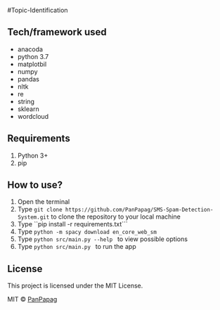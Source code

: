 #Topic-Identification

## Tech/framework used
- anacoda
- python 3.7
- matplotbil
- numpy
- pandas
- nltk
- re
- string
- sklearn
- wordcloud

## Requirements
1. Python 3+
2. pip

## How to use?
1. Open the terminal
2. Type ```git clone https://github.com/PanPapag/SMS-Spam-Detection-System.git``` 
   to clone the repository to your local machine
3. Type ``pip install -r requirements.txt```
4. Type ```python -m spacy download en_core_web_sm```
3. Type ```python src/main.py --help ``` to view possible options
4. Type ```python src/main.py ``` to run the app

## License
This project is licensed under the MIT License.

MIT © [PanPapag]()

